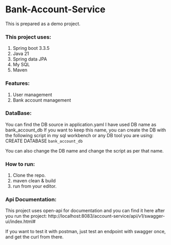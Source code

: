 # Bank-Account-Service

This is prepared as a demo project.

### This project uses: 
1. Spring boot 3.3.5
2. Java 21
3. Spring data JPA
4. My SQL
5. Maven

### Features:
1. User management
2. Bank account management

### DataBase:
You can find the DB source in application.yaml
I have used DB name as bank_account_db
If you want to keep this name, you can create the DB with the following script in my sql workbench or any DB tool you are using:
CREATE DATABASE `bank_account_db`

You can also change the DB name and change the script as per that name.

### How to run:
1. Clone the repo.
2. maven clean & build
3. run from your editor.

### Api Documentation:
This project uses open-api for documentation and you can find it here after you run the project:
http://localhost:8083/account-service/api/v1/swagger-ui/index.html#


If you want to test it with postman, just test an endpoint with swagger once, and get the curl from there.